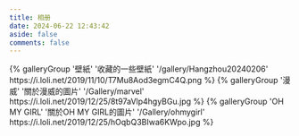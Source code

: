 ```yaml
---
title: 相册
date: 2024-06-22 12:43:42
aside: false
comments: false
---
```


<div class="gallery-group-main">
{% galleryGroup '壁紙' '收藏的一些壁紙' '/gallery/Hangzhou20240206' https://i.loli.net/2019/11/10/T7Mu8Aod3egmC4Q.png %}
{% galleryGroup '漫威' '關於漫威的圖片' '/Gallery/marvel' https://i.loli.net/2019/12/25/8t97aVlp4hgyBGu.jpg %}
{% galleryGroup 'OH MY GIRL' '關於OH MY GIRL的圖片' '/Gallery/ohmygirl' https://i.loli.net/2019/12/25/hOqbQ3BIwa6KWpo.jpg %}
</div>
